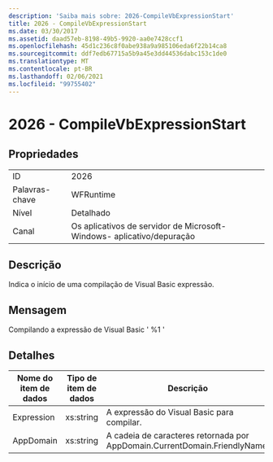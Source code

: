 ```yaml
---
description: 'Saiba mais sobre: 2026-CompileVbExpressionStart'
title: 2026 - CompileVbExpressionStart
ms.date: 03/30/2017
ms.assetid: daad57eb-8198-49b5-9920-aa0e7428ccf1
ms.openlocfilehash: 45d1c236c8f0abe938a9a985106eda6f22b14ca8
ms.sourcegitcommit: ddf7edb67715a5b9a45e3dd44536dabc153c1de0
ms.translationtype: MT
ms.contentlocale: pt-BR
ms.lasthandoff: 02/06/2021
ms.locfileid: "99755402"
---
```

# <a name="2026---compilevbexpressionstart"></a>2026 - CompileVbExpressionStart

## <a name="properties"></a>Propriedades  
  
|||  
|-|-|  
|ID|2026|  
|Palavras-chave|WFRuntime|  
|Nível|Detalhado|  
|Canal|Os aplicativos de servidor de Microsoft-Windows- aplicativo/depuração|  
  
## <a name="description"></a>Descrição  

 Indica o início de uma compilação de Visual Basic expressão.  
  
## <a name="message"></a>Mensagem  

 Compilando a expressão de Visual Basic ' %1 '  
  
## <a name="details"></a>Detalhes  
  
|Nome do item de dados|Tipo de item de dados|Descrição|  
|--------------------|--------------------|-----------------|  
|Expression|xs:string|A expressão do Visual Basic para compilar.|  
|AppDomain|xs:string|A cadeia de caracteres retornada por AppDomain.CurrentDomain.FriendlyName.|
